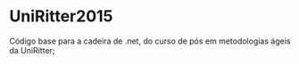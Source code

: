 # UniRitter2015
Código base para a cadeira de .net, do curso de pós em metodologias ágeis da UniRitter;
